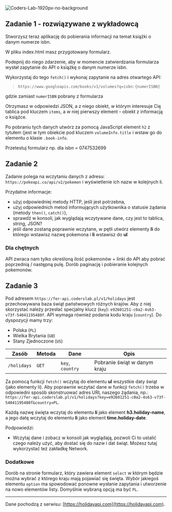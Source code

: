 ![Coders-Lab-1920px-no-background](https://user-images.githubusercontent.com/30623667/104709394-2cabee80-571f-11eb-9518-ea6a794e558e.png)


## Zadanie 1 - rozwiązywane z wykładowcą

Stworzysz teraz aplikację do pobierania informacji na temat książki o danym numerze isbn.

W pliku index.html masz przygotowany formularz.

Podepnij do niego zdarzenie, aby w momencie zatwierdzania formularza wysłał zapytanie do API o książkę o danym numerze isbn.

Wykorzystaj do tego `fetch()` i wykonaj zapytanie na adres otwartego API:
 > `https://www.googleapis.com/books/v1/volumes?q=isbn:{numerISBN}`

gdzie zamiast `numerISBN` pobrany z formularza

Otrzymasz w odpowiedzi JSON, a z niego obiekt, w którym interesuje Cię tablica pod kluczem `items`, a w niej pierwszy element - obiekt z informacją o książce.

Po pobraniu tych danych utwórz za pomocą JavaScript  element `h2` z tytułem (jest w tym obiekcie pod kluczem `volumeInfo.title` i wstaw go do elementu o klasie `.book-info`.


Przetestuj formularz np. dla isbn = 0747532699




## Zadanie 2

Zadanie polega na wczytaniu danych z adresu: `https://pokeapi.co/api/v2/pokemon` i wyświetlenie ich nazw w kolejnych li.

Przydatne informacje:

- użyj odpowiedniej metody HTTP, jeśli jest potrzebna,
- użyj odpowiednich metod informujących użytkownika o statusie żądania (metody `then()`, `catch()`),
- sprawdź w konsoli, jak wyglądają wczytywane dane, czy jest to tablica, string, JSON?
- jeśli dane zostaną poprawnie wczytane, w pętli utwórz elementy **li** do którego wstawisz nazwę pokemona i **li** wstawisz do **ul**

### Dla chętnych

API zwraca nam tylko określoną ilość pokemonów + linki do API aby pobrać poprzednią / następną pulę. Dorób paginację i pobieranie kolejnych pokemonów.


## Zadanie 3

Pod adresem `https://fer-api.coderslab.pl/v1/holidays` jest przechowywana baza świąt państwowych różnych krajów. Aby z niej skorzystać należy przesłać specjalny klucz (`key`): `e92601251-c0a2-4s63-v73f-54041195480f`. API wymaga również podania kodu kraju (`country`). Do dyspozycji mamy trzy:

- Polska (`PL`)
- Wielka Brytania (`GB`)
- Stany Zjednoczone (`US`)

| Zasób       | Metoda | Dane             | Opis                         |
| ----------- | ------ | ---------------- | ---------------------------- |
| `/holidays` | `GET`  | `key`, `country` | Pobranie świąt w danym kraju |

Za pomocą funkcji `fetch()` wczytaj do elementu **ul** wszystkie daty świąt (jako elementy li). Aby poprawnie wczytać dane w funkcji `fetch()` trzeba w odpowiedni sposób skonstruować adres URL naszego żądania, np.: `https://fer-api.coderslab.pl/v1/holidays?key=e92601251-c0a2-4s63-v73f-54041195480f&country=PL`.

Każdą nazwę święta wczytaj do elementu **li** jako element **h3.holiday-name**, a jego datę wczytaj do elementu **li** jako element **time.holiday-date**.

Podpowiedzi:

- Wczytaj dane i zobacz w konsoli jak wyglądają, pozwoli Ci to ustalić czego należy użyć, aby dostać się do nazw i dat świąt. Możesz tutaj wykorzystać też zakładkę Network.

### Dodatkowe

Dorób na stronie formularz, który zawiera element `select` w którym będzie można wybrać z którego kraju mają pojawiać się święta. Wybór jakiegoś elementu `option` ma spowodować ponowne wysłanie zapytania i utworzenie na nowo elementów listy. Domyślnie wybraną opcją ma być `PL`.

---

Dane pochodzą z serwisu: [https://holidayapi.com](https://holidayapi.com).
